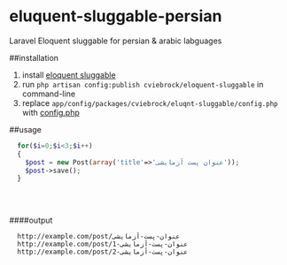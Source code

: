 eluquent-sluggable-persian
==========================

Laravel Eloquent sluggable for persian &amp; arabic labguages

##installation

1. install [eloquent sluggable](https://github.com/cviebrock/eloquent-sluggable)
2. run `php artisan config:publish cviebrock/eloquent-sluggable` in command-line
3. replace `app/config/packages/cviebrock/eluqnt-sluggable/config.php` with [config.php](https://github.com/morilog/eluquent-sluggable-persian/blob/master/config.php) 



##usage

```php
  for($i=0;$i<3;$i++)
  {
    $post = new Post(array('title'=>'عنوان پست آزمایشی'));
    $post->save();
  }
  
  
    
```
####output

      http://example.com/post/عنوان-پست-آزمایشی
      http://example.com/post/عنوان-پست-آزمایشی-1
      http://example.com/post/عنوان-پست-آزمایشی-2
